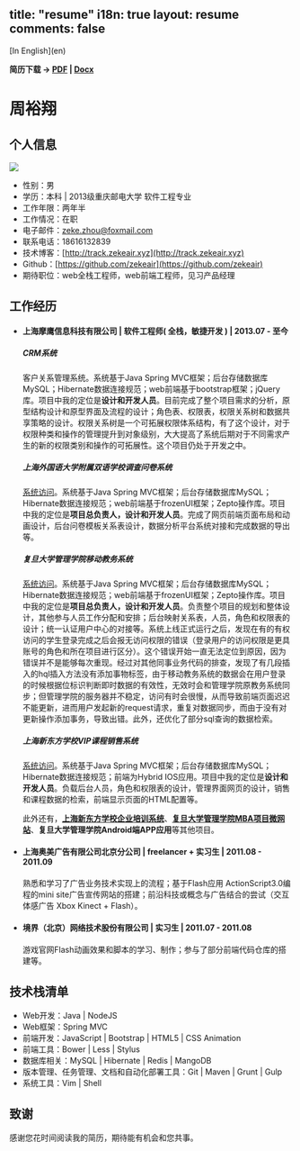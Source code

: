 title: "resume"
i18n: true
layout: resume
comments: false
---
<p class="resume-language">[In English](en)</p>

<div class="resume-download"><strong>简历下载 -&gt; <a href="/assets/resume.pdf">PDF</a> | <a href="/assets/resume.docx">Docx</a></strong></div>

<h1 class="title">周裕翔</h1>

## 个人信息

<img src="/images/resume/QR.jpg" class="QR"/>

- 性别：男
- 学历：本科 | 2013级重庆邮电大学 软件工程专业
- 工作年限：两年半
- 工作情况：在职
- 电子邮件：<a href="mailto:zeke.zhou@foxmail.com" target="_self">zeke.zhou@foxmail.com</a> 
- 联系电话：18616132839
- 技术博客：[http://track.zekeair.xyz](http://track.zekeair.xyz)
- Github：[https://github.com/zekeair](https://github.com/zekeair)
- 期待职位：web全栈工程师，web前端工程师，见习产品经理

## 工作经历

- #### **上海摩鹰信息科技有限公司** | 软件工程师( 全栈，敏捷开发 ) | 2013.07 - 至今

	##### **CRM系统**

	客户关系管理系统。系统基于Java Spring MVC框架；后台存储数据库MySQL；Hibernate数据连接规范；web前端基于bootstrap框架；jQuery库。项目中我的定位是**设计和开发人员**。目前完成了整个项目需求的分析，原型结构设计和原型界面及流程的设计；角色表、权限表，权限关系树和数据共享策略的设计。权限关系树是一个可拓展权限体系结构，有了这个设计，对于权限种类和操作的管理提升到对象级别，大大提高了系统后期对于不同需求产生的新的权限类别和操作的可拓展性。这个项目仍处于开发之中。

	##### **上海外国语大学附属双语学校调查问卷系统**

	[系统访问](http://www.smemobiletech.com/survey/paper/1)。系统基于Java Spring MVC框架；后台存储数据库MySQL；Hibernate数据连接规范；web前端基于frozenUI框架；Zepto操作库。项目中我的定位是**项目总负责人，设计和开发人员**。完成了网页前端页面布局和动画设计，后台问卷模板关系表设计，数据分析平台系统对接和完成数据的导出等。

	##### **复旦大学管理学院移动教务系统**

	[系统访问](http://m.fdsm.fudan.edu.cn/wx/)。系统基于Java Spring MVC框架；后台存储数据库MySQL；Hibernate数据连接规范；web前端基于frozenUI框架；Zepto操作库。项目中我的定位是**项目总负责人，设计和开发人员**。负责整个项目的规划和整体设计，其他参与人员工作分配和安排；后台映射关系表，人员，角色和权限表的设计；统一认证用户中心的对接等。系统上线正式运行之后，发现在有的有权访问的学生登录完成之后会报无访问权限的错误（登录用户的访问权限是更具账号的角色和所在项目进行区分）。这个错误开始一直无法定位到原因，因为错误并不是能够每次重现。经过对其他同事业务代码的排查，发现了有几段插入的hql插入方法没有添加事物标签，由于移动教务系统的数据会在用户登录的时候根据位标识判断即时数据的有效性，无效时会和管理学院原教务系统同步；但管理学院的服务器并不稳定，访问有时会很慢，从而导致前端页面迟迟不能更新，进而用户发起新的request请求，重复对数据同步，而由于没有对更新操作添加事务，导致出错。此外，还优化了部分sql查询的数据检索。

	##### **上海新东方学校VIP课程销售系统**

	[系统访问](http://jw.sh.xdf.cn/xdfhd)。系统基于Java Spring MVC框架；后台存储数据库MySQL；Hibernate数据连接规范；前端为Hybrid IOS应用。项目中我的定位是**设计和开发人员**。负载后台人员，角色和权限表的设计，管理界面网页的设计，销售和课程数据的检索，前端显示页面的HTML配置等。

	此外还有，**[上海新东方学校企业培训系统](http://qp.sh.xdf.cn/xdfct/)**、**[复旦大学管理学院MBA项目微网站](http://events.fdsm.fudan.edu.cn/microsite/mba/pages/home.html)**、**复旦大学管理学院Android端APP应用**等其他项目。

- #### **上海奥美广告有限公司北京分公司** | freelancer + 实习生 | 2011.08 - 2011.09

	熟悉和学习了广告业务技术实现上的流程；基于Flash应用 ActionScript3.0编程的mini site广告宣传网站的搭建；前沿科技或概念与广告结合的尝试（交互体感广告 Xbox Kinect + Flash）。

- #### **境界（北京）网络技术股份有限公司** | 实习生 | 2011.07 - 2011.08

	游戏官网Flash动画效果和脚本的学习、制作；参与了部分前端代码仓库的搭建等。

## 技术栈清单

- Web开发：Java | NodeJS
- Web框架：Spring MVC
- 前端开发：JavaScript | Bootstrap | HTML5 | CSS Animation
- 前端工具：Bower | Less | Stylus
- 数据库相关：MySQL | Hibernate | Redis | MangoDB
- 版本管理、任务管理、文档和自动化部署工具：Git | Maven | Grunt | Gulp
- 系统工具：Vim | Shell

## 致谢

感谢您花时间阅读我的简历，期待能有机会和您共事。
